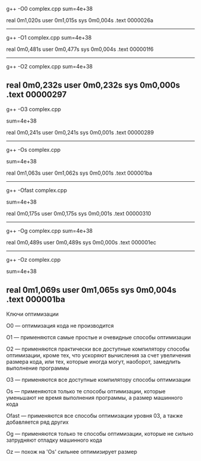 g++ -O0 complex.cpp 
sum=4e+38

real	0m1,020s
user	0m1,015s
sys	0m0,004s
.text         0000026a  

------------------------------------------------------------------------------

g++ -O1 complex.cpp 
sum=4e+38

real	0m0,481s
user	0m0,477s
sys	0m0,004s
.text         000001f6  

------------------------------------------------------------------------------

g++ -O2 complex.cpp 
sum=4e+38

real	0m0,232s
user	0m0,232s
sys	0m0,000s
.text         00000297  
------------------------------------------------------------------------------

g++ -O3 complex.cpp 

sum=4e+38

real	0m0,241s
user	0m0,241s
sys	0m0,001s
.text         00000289 

------------------------------------------------------------------------------

g++ -Os complex.cpp 

sum=4e+38

real	0m1,063s
user	0m1,062s
sys	0m0,001s
.text         000001ba  

------------------------------------------------------------------------------
g++ -Ofast complex.cpp
 
sum=4e+38

real	0m0,175s
user	0m0,175s
sys	0m0,001s
.text         00000310  

------------------------------------------------------------------------------
g++ -Og complex.cpp
sum=4e+38

real	0m0,489s
user	0m0,489s
sys	0m0,000s
.text         000001ec  


------------------------------------------------------------------------------
g++ -Oz complex.cpp

sum=4e+38

real	0m1,069s
user	0m1,065s
sys	0m0,004s
.text         000001ba  
------------------------------------------------------------------------------

Ключи оптимизации

O0 — оптимизация кода не производится

O1 — применяются самые простые и очевидные способы оптимизации

O2 — применяются практически все доступные компилятору способы оптимизации, кроме тех, что ускоряют вычисления за счет увеличения размера кода, или тех, которые иногда могут,
наоборот, замедлить выполнение программы

O3 — применяются все доступные компилятору способы оптимизации

Os — применяются только те способы оптимизации, которые уменьшают не время выполнения программы, а размер машинного кода

Ofast — применяются все способы оптимизации уровня 03, а также добавляется ряд других

Og — применяются только те способы оптимизации, которые не сильно затрудняют отладку машинного кода

Oz — похож на 'Os' сильнее оптимизирует размер
